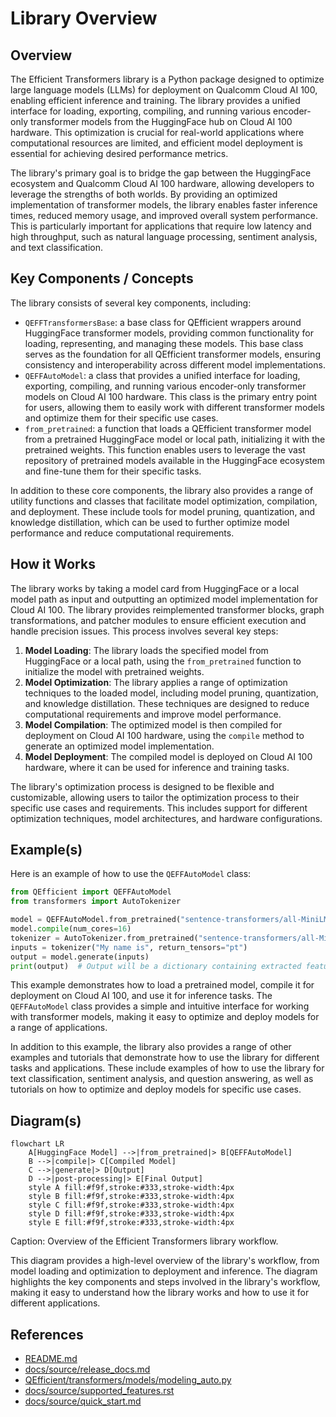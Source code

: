 # Library Overview
## Overview
The Efficient Transformers library is a Python package designed to optimize large language models (LLMs) for deployment on Qualcomm Cloud AI 100, enabling efficient inference and training. The library provides a unified interface for loading, exporting, compiling, and running various encoder-only transformer models from the HuggingFace hub on Cloud AI 100 hardware. This optimization is crucial for real-world applications where computational resources are limited, and efficient model deployment is essential for achieving desired performance metrics.

The library's primary goal is to bridge the gap between the HuggingFace ecosystem and Qualcomm Cloud AI 100 hardware, allowing developers to leverage the strengths of both worlds. By providing an optimized implementation of transformer models, the library enables faster inference times, reduced memory usage, and improved overall system performance. This is particularly important for applications that require low latency and high throughput, such as natural language processing, sentiment analysis, and text classification.

## Key Components / Concepts
The library consists of several key components, including:
* `QEFFTransformersBase`: a base class for QEfficient wrappers around HuggingFace transformer models, providing common functionality for loading, representing, and managing these models. This base class serves as the foundation for all QEfficient transformer models, ensuring consistency and interoperability across different model implementations.
* `QEFFAutoModel`: a class that provides a unified interface for loading, exporting, compiling, and running various encoder-only transformer models on Cloud AI 100 hardware. This class is the primary entry point for users, allowing them to easily work with different transformer models and optimize them for their specific use cases.
* `from_pretrained`: a function that loads a QEfficient transformer model from a pretrained HuggingFace model or local path, initializing it with the pretrained weights. This function enables users to leverage the vast repository of pretrained models available in the HuggingFace ecosystem and fine-tune them for their specific tasks.

In addition to these core components, the library also provides a range of utility functions and classes that facilitate model optimization, compilation, and deployment. These include tools for model pruning, quantization, and knowledge distillation, which can be used to further optimize model performance and reduce computational requirements.

## How it Works
The library works by taking a model card from HuggingFace or a local model path as input and outputting an optimized model implementation for Cloud AI 100. The library provides reimplemented transformer blocks, graph transformations, and patcher modules to ensure efficient execution and handle precision issues. This process involves several key steps:

1. **Model Loading**: The library loads the specified model from HuggingFace or a local path, using the `from_pretrained` function to initialize the model with pretrained weights.
2. **Model Optimization**: The library applies a range of optimization techniques to the loaded model, including model pruning, quantization, and knowledge distillation. These techniques are designed to reduce computational requirements and improve model performance.
3. **Model Compilation**: The optimized model is then compiled for deployment on Cloud AI 100 hardware, using the `compile` method to generate an optimized model implementation.
4. **Model Deployment**: The compiled model is deployed on Cloud AI 100 hardware, where it can be used for inference and training tasks.

The library's optimization process is designed to be flexible and customizable, allowing users to tailor the optimization process to their specific use cases and requirements. This includes support for different optimization techniques, model architectures, and hardware configurations.

## Example(s)
Here is an example of how to use the `QEFFAutoModel` class:
```python
from QEfficient import QEFFAutoModel
from transformers import AutoTokenizer

model = QEFFAutoModel.from_pretrained("sentence-transformers/all-MiniLM-L6-v2", pooling="mean")
model.compile(num_cores=16)
tokenizer = AutoTokenizer.from_pretrained("sentence-transformers/all-MiniLM-L6-v2")
inputs = tokenizer("My name is", return_tensors="pt")
output = model.generate(inputs)
print(output)  # Output will be a dictionary containing extracted features.
```
This example demonstrates how to load a pretrained model, compile it for deployment on Cloud AI 100, and use it for inference tasks. The `QEFFAutoModel` class provides a simple and intuitive interface for working with transformer models, making it easy to optimize and deploy models for a range of applications.

In addition to this example, the library also provides a range of other examples and tutorials that demonstrate how to use the library for different tasks and applications. These include examples of how to use the library for text classification, sentiment analysis, and question answering, as well as tutorials on how to optimize and deploy models for specific use cases.

## Diagram(s)
```mermaid
flowchart LR
    A[HuggingFace Model] -->|from_pretrained|> B[QEFFAutoModel]
    B -->|compile|> C[Compiled Model]
    C -->|generate|> D[Output]
    D -->|post-processing|> E[Final Output]
    style A fill:#f9f,stroke:#333,stroke-width:4px
    style B fill:#f9f,stroke:#333,stroke-width:4px
    style C fill:#f9f,stroke:#333,stroke-width:4px
    style D fill:#f9f,stroke:#333,stroke-width:4px
    style E fill:#f9f,stroke:#333,stroke-width:4px
```
Caption: Overview of the Efficient Transformers library workflow.

This diagram provides a high-level overview of the library's workflow, from model loading and optimization to deployment and inference. The diagram highlights the key components and steps involved in the library's workflow, making it easy to understand how the library works and how to use it for different applications.

## References
* [README.md](README.md)
* [docs/source/release_docs.md](docs/source/release_docs.md)
* [QEfficient/transformers/models/modeling_auto.py](QEfficient/transformers/models/modeling_auto.py)
* [docs/source/supported_features.rst](docs/source/supported_features.rst)
* [docs/source/quick_start.md](docs/source/quick_start.md)